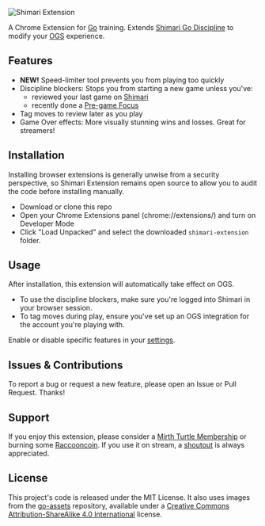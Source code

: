 ![Shimari Extension](https://github.com/mirthturtle/shimari-extension/blob/main/img/shimari-extension-border.png "Shimari Extension")

A Chrome Extension for [Go](https://en.wikipedia.org/wiki/Go_(game)) training. Extends [Shimari Go Discipline](https://mirthturtle.com/shimari) to modify your [OGS](https://online-go.com/) experience.


## Features

- **NEW!** Speed-limiter tool prevents you from playing too quickly
- Discipline blockers: Stops you from starting a new game unless you've:
  - reviewed your last game on [Shimari](https://mirthturtle.com/shimari)
  - recently done a [Pre-game Focus](https://mirthturtle.com/go/pregame)
- Tag moves to review later as you play
- Game Over effects: More visually stunning wins and losses. Great for streamers!


## Installation

Installing browser extensions is generally unwise from a security perspective, so Shimari Extension remains open source to allow you to audit the code before installing manually.

- Download or clone this repo
- Open your Chrome Extensions panel (chrome://extensions/) and turn on Developer Mode
- Click "Load Unpacked" and select the downloaded `shimari-extension` folder.


## Usage

After installation, this extension will automatically take effect on OGS.

- To use the discipline blockers, make sure you're logged into Shimari in your browser session.
- To tag moves during play, ensure you've set up an OGS integration for the account you're playing with.

Enable or disable specific features in your [settings](https://mirthturtle.com/go/settings).


## Issues & Contributions

To report a bug or request a new feature, please open an Issue or Pull Request. Thanks!


## Support

If you enjoy this extension, please consider a [Mirth Turtle Membership](https://mirthturtle.com/memberships) or burning some [Raccooncoin](https://mirthturtle.com/raccooncoin). If you use it on stream, a [shoutout](https://twitch.tv/mirthturtle) is always appreciated.


## License

This project's code is released under the MIT License. It also uses images from the [go-assets](https://github.com/atarnowsky/go-assets) repository, available under a [Creative Commons Attribution-ShareAlike 4.0 International](https://creativecommons.org/licenses/by-sa/4.0/) license.
